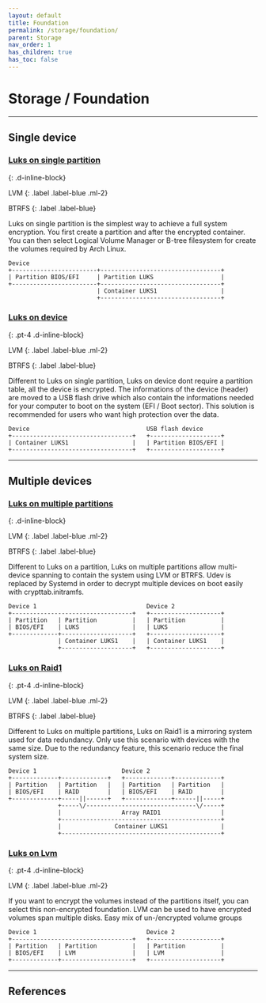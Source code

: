 ```yaml
---
layout: default
title: Foundation
permalink: /storage/foundation/
parent: Storage
nav_order: 1
has_children: true
has_toc: false
---
```


# Storage / Foundation

---

## Single device

### [Luks on single partition](/Andromeda/storage/foundation/luks-single-partition/)
{: .d-inline-block}

LVM
{: .label .label-blue .ml-2}

BTRFS
{: .label .label-blue}

Luks on single partition is the simplest way to achieve a full system encryption. You first create a partition and after the encrypted container. You can then select Logical Volume Manager or B-tree filesystem for create the volumes required by Arch Linux.

```
Device
+------------------------+----------------------------------+
| Partition BIOS/EFI     | Partition LUKS                   |
+------------------------+----------------------------------+
                         | Container LUKS1                  |
                         +----------------------------------+
```

### [Luks on device](/Andromeda/storage/foundation/luks-device/)
{: .pt-4 .d-inline-block}

LVM
{: .label .label-blue .ml-2}

BTRFS
{: .label .label-blue}

Different to Luks on single partition, Luks on device dont require a partition table, all the device is encrypted. The informations of the device (header) are moved to a USB flash drive which also contain the informations needed for your computer to boot on the system (EFI / Boot sector). This solution is recommended for users who want high protection over the data.

```
Device                                 USB flash device
+----------------------------------+   +--------------------+
| Container LUKS1                  |   | Partition BIOS/EFI |
+----------------------------------+   +--------------------+
```

---

## Multiple devices

### [Luks on multiple partitions](/Andromeda/storage/foundation/luks-multiple-partitions/)
{: .d-inline-block}

LVM
{: .label .label-blue .ml-2}

BTRFS
{: .label .label-blue}

Different to Luks on a partition, Luks on multiple partitions allow multi-device spanning to contain the system using LVM or BTRFS. Udev is replaced by Systemd in order to decrypt multiple devices on boot easily with crypttab.initramfs.

```
Device 1                               Device 2
+----------------------------------+   +--------------------+
| Partition   | Partition          |   | Partition          |
| BIOS/EFI    | LUKS               |   | LUKS               |
+-------------+--------------------+   +--------------------+
              | Container LUKS1    |   | Container LUKS1    |
              +--------------------+   +--------------------+
```

### [Luks on Raid1](/Andromeda/storage/foundation/luks-raid1/)
{: .pt-4 .d-inline-block}

LVM
{: .label .label-blue .ml-2}

BTRFS
{: .label .label-blue}

Different to Luks on multiple partitions, Luks on Raid1 is a mirroring system used for data redundancy. Only use this scenario with devices with the same size. Due to the redundancy feature, this scenario reduce the final system size.

```
Device 1                        Device 2
+-------------+-------------+   +-------------+-------------+
| Partition   | Partition   |   | Partition   | Partition   |
| BIOS/EFI    | RAID        |   | BIOS/EFI    | RAID        |
+-------------+-----||------+   +-------------+------||-----+
              +-----\/-------------------------------\/-----+
              |                 Array RAID1                 |
              +---------------------------------------------+
              |               Container LUKS1               |
              +---------------------------------------------+   
```

### [Luks on Lvm](/Andromeda/storage/foundation/luks-lvm/)
{: .pt-4 .d-inline-block}

LVM
{: .label .label-blue .ml-2}

If you want to encrypt the volumes instead of the partitions itself, you can select this non-encrypted foundation. LVM can be used to have encrypted volumes span multiple disks. Easy mix of un-/encrypted volume groups

```
Device 1                               Device 2
+----------------------------------+   +--------------------+
| Partition   | Partition          |   | Partition          |
| BIOS/EFI    | LVM                |   | LVM                |
+-------------+--------------------+   +--------------------+      
```

---

## References
